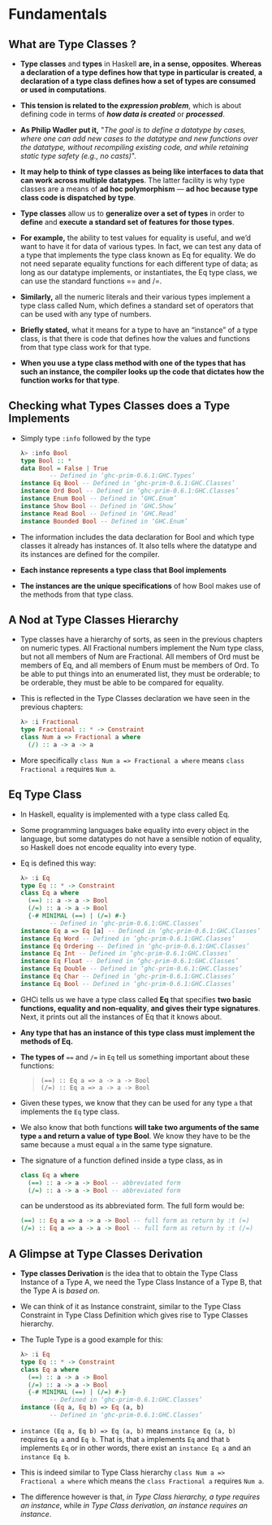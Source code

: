 # Fundamentals

## What are Type Classes ?

 - **Type classes** and **types** in Haskell **are, in a sense, opposites**. **Whereas a declaration of a type defines how that type in particular is created**, **a declaration of a type class defines how a set of types are consumed or used in computations**.


 - **This tension is related to the _expression problem_**, which is about defining code in terms of **_how data is created_** or **_processed_**.


 - **As Philip Wadler put it,** "_The goal is to define a datatype by cases, where one can add new cases to the datatype and new functions over the datatype, without recompiling existing code, and while retaining static type safety (e.g., no casts)_".


 - **It may help to think of type classes as being like interfaces to data that can work across multiple datatypes**. The latter facility is why type classes are a means of **ad hoc polymorphism** — **ad hoc because type class code is dispatched by type**.


 - **Type classes** allow us to **generalize over a set of types** in order to **define** and **execute** **a standard set of features for those types**.
 

 - **For example,** the ability to test values for equality is useful, and we’d want to have it for data of various types. In fact, we can test any data of a type that implements the type class known as Eq for equality. We do not need separate equality functions for each different type of data; as long as our datatype implements, or instantiates, the Eq type class, we can use the standard functions == and /=. 


 - **Similarly,** all the numeric literals and their various types implement a type class called Num, which defines a standard set of operators that can be used with any type of numbers.


 - **Briefly stated,** what it means for a type to have an “instance” of a type class, is that there is code that defines how the values and functions from that type class work for that type. 


 - **When you use a type class method with one of the types that has such an instance, the compiler looks up the code that dictates how the function works for that type**.


## Checking what Types Classes does a Type Implements


 - Simply type `:info` followed by the type

    ```haskell
    λ> :info Bool  
    type Bool :: *     
    data Bool = False | True     
            -- Defined in ‘ghc-prim-0.6.1:GHC.Types’     
    instance Eq Bool -- Defined in ‘ghc-prim-0.6.1:GHC.Classes’  
    instance Ord Bool -- Defined in ‘ghc-prim-0.6.1:GHC.Classes’  
    instance Enum Bool -- Defined in ‘GHC.Enum’   
    instance Show Bool -- Defined in ‘GHC.Show’   
    instance Read Bool -- Defined in ‘GHC.Read’   
    instance Bounded Bool -- Defined in ‘GHC.Enum’   
    ```
 
 - The information includes the data declaration for Bool and which type classes it already has instances of. It also tells where the datatype and its instances are defined for the compiler.


 - **Each instance represents a type class that Bool implements**


 - **The instances are the unique specifications** of how Bool makes use of the methods from that type class.

## A Nod at Type Classes Hierarchy

 - Type classes have a hierarchy of sorts, as seen in the previous chapters on numeric types. All Fractional numbers implement the Num type class, but not all members of Num are Fractional. All members of Ord must be members of Eq, and all members of Enum must be members of Ord. To be able to put things into an enumerated list, they must be orderable; to be orderable, they must be able to be compared for equality.


 - This is reflected in the Type Classes declaration we have seen in the previous chapters:  
 
    ```haskell
    λ> :i Fractional
    type Fractional :: * -> Constraint
    class Num a => Fractional a where
      (/) :: a -> a -> a
    ```
 
 - More specifically `class Num a => Fractional a where` means `class Fractional a` requires `Num a`. 

## Eq Type Class

 - In Haskell, equality is implemented with a type class called Eq. 

 - Some programming languages bake equality into every object in the language, but some datatypes do not have a sensible notion of equality, so Haskell does not encode equality into every type. 
 

 - Eq is defined this way:

    ```haskell
    λ> :i Eq
    type Eq :: * -> Constraint
    class Eq a where
      (==) :: a -> a -> Bool
      (/=) :: a -> a -> Bool
      {-# MINIMAL (==) | (/=) #-}
            -- Defined in ‘ghc-prim-0.6.1:GHC.Classes’
    instance Eq a => Eq [a] -- Defined in ‘ghc-prim-0.6.1:GHC.Classes’
    instance Eq Word -- Defined in ‘ghc-prim-0.6.1:GHC.Classes’
    instance Eq Ordering -- Defined in ‘ghc-prim-0.6.1:GHC.Classes’
    instance Eq Int -- Defined in ‘ghc-prim-0.6.1:GHC.Classes’
    instance Eq Float -- Defined in ‘ghc-prim-0.6.1:GHC.Classes’
    instance Eq Double -- Defined in ‘ghc-prim-0.6.1:GHC.Classes’
    instance Eq Char -- Defined in ‘ghc-prim-0.6.1:GHC.Classes’
    instance Eq Bool -- Defined in ‘ghc-prim-0.6.1:GHC.Classes’
    ```

 - GHCi tells us we have a type class called **Eq** that specifies **two basic functions, equality and non-equality**, **and gives their type signatures**. Next, it prints out all the instances of Eq that it knows about.


 - **Any type that has an instance of this type class must implement the methods of Eq.**

 - **The types of** `==` and `/=` in `Eq` tell us something important about these functions: 

   > `(==) :: Eq a => a -> a -> Bool`  
   > `(/=) :: Eq a => a -> a -> Bool`  


 - Given these types, we know that they can be used for any type `a` that implements the `Eq` type class. 


 - We also know that both functions **will take two arguments of the same type `a` and return a value of type Bool**. We know they have to be the same because `a` must equal `a` in the same type signature.


 - The signature of a function defined inside a type class, as in 

   ```haskell
   class Eq a where 
     (==) :: a -> a -> Bool -- abbreviated form
     (/=) :: a -> a -> Bool -- abbreviated form
   ```
 
   can be understood as its abbreviated form. The full form would be: 

    ```haskell
    (==) :: Eq a => a -> a -> Bool -- full form as return by :t (=)
    (/=) :: Eq a => a -> a -> Bool -- full form as return by :t (/=)
    ```


## A Glimpse at Type Classes Derivation

 - **Type classes Derivation** is the idea that to obtain the Type Class Instance of a Type A, we need the Type Class Instance of a Type B, that the Type A is _based on_. 


 - We can think of it as Instance constraint, similar to the Type Class Constraint in Type Class Definition which gives rise to Type Classes hierarchy. 


 - The Tuple Type is a good example for this:

    ```haskell
    λ> :i Eq
    type Eq :: * -> Constraint
    class Eq a where
      (==) :: a -> a -> Bool
      (/=) :: a -> a -> Bool
      {-# MINIMAL (==) | (/=) #-}
            -- Defined in ‘ghc-prim-0.6.1:GHC.Classes’
    instance (Eq a, Eq b) => Eq (a, b)
            -- Defined in ‘ghc-prim-0.6.1:GHC.Classes’
   ```


 - `instance (Eq a, Eq b) => Eq (a, b)` means `instance Eq (a, b)` requires `Eq a` and
   `Eq b`. That is, that `a` implements `Eq` and that `b` implements `Eq` or in other words, there exist an `instance Eq a` and an `instance Eq b`.


 - This is indeed similar to Type Class hierarchy `class Num a => Fractional a where` which means the `class Fractional a` requires `Num a`. 


 - The difference however is that, _in Type Class hierarchy, a type requires an instance_, while _in Type Class derivation, an instance requires an instance_. 



